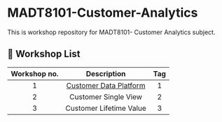 # MADT8101-Customer-Analytics


This is workshop repository for MADT8101- Customer Analytics subject.

## :dart: Workshop List ##
| Workshop no. | Description | Tag |
| :---: | :---: | :---: |
| 1 | [Customer Data Platform](https://github.com/Thaniparn/MADT8101-Customer-Analytics/tree/d832343418f9afa1a658e78ad12f62c9859c8cf6/Workshop1) | 1 |
| 2 | Customer Single View | 2 |
| 3 | Customer Lifetime Value | 3 |
